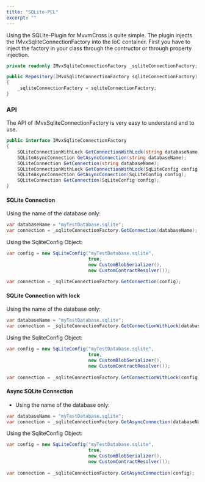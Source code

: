 ```yaml
---
title: "SQLite-PCL"
excerpt: ""
---
```

Using the SQLite-Plugin for MvvmCross is quite simple. The plugin injects the IMvxSqliteConnectionFactory into the IoC container. First you have to inject the factory in your class through the contructor or through property injection.

```c#
private readonly IMvxSqliteConnectionFactory _sqliteConnectionFactory;

public Repository(IMvxSqliteConnectionFactory sqliteConnectionFactory)
{
    _sqliteConnectionFactory = sqliteConnectionFactory;
}
```

### API

The API of IMvxSqliteConnectionFactory is very easy to understand and to use.

```c#
public interface IMvxSqliteConnectionFactory
{
    SQLiteConnectionWithLock GetConnectionWithLock(string databaseName);
    SQLiteAsyncConnection GetAsyncConnection(string databaseName);
    SQLiteConnection GetConnection(string databaseName);
    SQLiteConnectionWithLock GetConnectionWithLock(SqLiteConfig config);
    SQLiteAsyncConnection GetAsyncConnection(SqLiteConfig config);
    SQLiteConnection GetConnection(SqLiteConfig config);
}
```
#### SQLite Connection

Using the name of the database only:
```c#
var databaseName = "myTestDatabase.sqlite";
var connection = _sqliteConnectionFactory.GetConnection(databaseName);
```

Using the SqliteConfig Object:
```c#
var config = new SqLiteConfig("myTestDatabase.sqlite", 
                              true, 
                              new CustomBlobSerializer(), 
                              new CustomContractResolver());
                              
var connection = _sqliteConnectionFactory.GetConnection(config);
```

#### SQLite Connection with lock

Using the name of the database only:
```c#
var databaseName = "myTestDatabase.sqlite";
var connection = _sqliteConnectionFactory.GetConnectionWithLock(databaseName);
```

Using the SqliteConfig Object:
```c#
var config = new SqLiteConfig("myTestDatabase.sqlite", 
                              true, 
                              new CustomBlobSerializer(), 
                              new CustomContractResolver());
                              
var connection = _sqliteConnectionFactory.GetConnectionWithLock(config);
```

#### Async SQLite Connection

* Using the name of the database only:
```c#
var databaseName = "myTestDatabase.sqlite";
var connection = _sqliteConnectionFactory.GetAsyncConnection(databaseName);
```

Using the SqliteConfig Object:
```c#
var config = new SqLiteConfig("myTestDatabase.sqlite", 
                              true, 
                              new CustomBlobSerializer(), 
                              new CustomContractResolver());
                              
var connection = _sqliteConnectionFactory.GetAsyncConnection(config);
```
